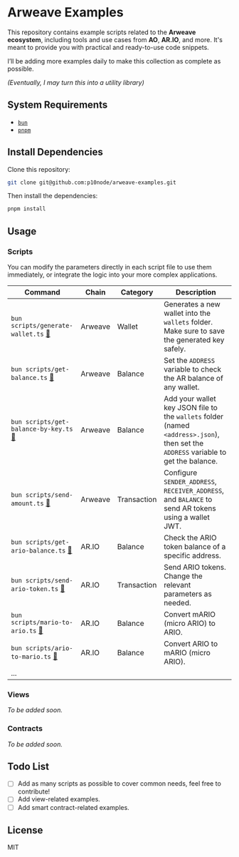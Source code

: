 # Arweave Examples

This repository contains example scripts related to the **Arweave ecosystem**, including tools and use cases from **AO**, **AR.IO**, and more. It's meant to provide you with practical and ready-to-use code snippets.

I’ll be adding more examples daily to make this collection as complete as possible.  

*(Eventually, I may turn this into a utility library)*

## System Requirements

- [`bun`](https://bun.com/docs/installation)
- [`pnpm`](https://pnpm.io/installation)

## Install Dependencies

Clone this repository:

```bash
git clone git@github.com:p10node/arweave-examples.git
```

Then install the dependencies:

```bash
pnpm install
```

## Usage

### Scripts

You can modify the parameters directly in each script file to use them immediately, or integrate the logic into your more complex applications.

| Command                                                                 | Chain   | Category    | Description                                                                                                                         |
|-------------------------------------------------------------------------|---------|-------------|-------------------------------------------------------------------------------------------------------------------------------------|
| `bun scripts/generate-wallet.ts` [🔗](scripts/generate-wallet.ts)       | Arweave | Wallet      | Generates a new wallet into the `wallets` folder. Make sure to save the generated key safely.                                       |
| `bun scripts/get-balance.ts` [🔗](scripts/get-balance.ts)               | Arweave | Balance     | Set the `ADDRESS` variable to check the AR balance of any wallet.                                                                   |
| `bun scripts/get-balance-by-key.ts` [🔗](scripts/get-balance-by-key.ts) | Arweave | Balance     | Add your wallet key JSON file to the `wallets` folder (named `<address>.json`), then set the `ADDRESS` variable to get the balance. |
| `bun scripts/send-amount.ts` [🔗](scripts/send-amount.ts)               | Arweave | Transaction | Configure `SENDER_ADDRESS`, `RECEIVER_ADDRESS`, and `BALANCE` to send AR tokens using a wallet JWT.                                 |
| `bun scripts/get-ario-balance.ts` [🔗](scripts/get-ario-balance.ts)     | AR.IO   | Balance     | Check the ARIO token balance of a specific address.                                                                                 |
| `bun scripts/send-ario-token.ts` [🔗](scripts/send-ario-token.ts)       | AR.IO   | Transaction | Send ARIO tokens. Change the relevant parameters as needed.                                                                         |
| `bun scripts/mario-to-ario.ts` [🔗](scripts/mario-to-ario.ts)           | AR.IO   | Balance     | Convert mARIO (micro ARIO) to ARIO.                                                                                                 |
| `bun scripts/ario-to-mario.ts` [🔗](scripts/ario-to-mario.ts)           | AR.IO   | Balance     | Convert ARIO to mARIO (micro ARIO).                                                                                                 |
| ...                                                                     |         |             |                                                                                                                                     |

### Views

_To be added soon._

### Contracts

_To be added soon._

## Todo List

- [ ] Add as many scripts as possible to cover common needs, feel free to contribute!
- [ ] Add view-related examples.
- [ ] Add smart contract-related examples.

## License

MIT

